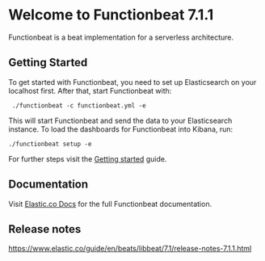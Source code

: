 # Welcome to Functionbeat 7.1.1

Functionbeat is a beat implementation for a serverless architecture.

## Getting Started

To get started with Functionbeat, you need to set up Elasticsearch on
your localhost first. After that, start Functionbeat with:

     ./functionbeat -c functionbeat.yml -e

This will start Functionbeat and send the data to your Elasticsearch
instance. To load the dashboards for Functionbeat into Kibana, run:

    ./functionbeat setup -e

For further steps visit the
[Getting started](https://www.elastic.co/guide/en/beats/functionbeat/7.1/functionbeat-getting-started.html) guide.

## Documentation

Visit [Elastic.co Docs](https://www.elastic.co/guide/en/beats/functionbeat/7.1/index.html)
for the full Functionbeat documentation.

## Release notes

https://www.elastic.co/guide/en/beats/libbeat/7.1/release-notes-7.1.1.html
